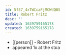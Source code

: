 ```yaml
---
id: 5fE7_4xTWCcaFjMCWdQ0S
title: Robert Fritz
desc: ''
updated: 1639759165178
created: 1639759165178
---
```



- [[person]] - Robert Fritz
- appeared 1x at the stoa
